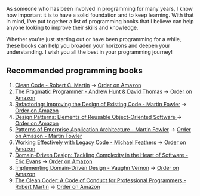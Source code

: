 As someone who has been involved in programming for many years, I know how important it is to have a solid foundation and to keep learning. With that in mind, I've put together a list of programming books that I believe can help anyone looking to improve their skills and knowledge. 

Whether you're just starting out or have been programming for a while, these books can help you broaden your horizons and deepen your understanding. I wish you all the best in your programming journey!

## Recommended programming books
1. [Clean Code - Robert C. Martin](1-clean-code.md) -> [Order on Amazon](https://www.amazon.com/dp/0132350882?&_encoding=UTF8&tag=architect011b-20&linkCode=ur2&linkId=9c101d8b9ded0b65d001bac670298715&camp=1789&creative=9325)
2. [The Pragmatic Programmer - Andrew Hunt & David Thomas](2-the-pragmatic-programmer.md) -> [Order on Amazon](https://www.amazon.com/dp/B0833FBNHV?&_encoding=UTF8&tag=architect011b-20&linkCode=ur2&linkId=dfde76611bb45b944b501ce3ac5ba37b&camp=1789&creative=9325)
3. [Refactoring: Improving the Design of Existing Code - Martin Fowler](3-refactoring-martin-fowler.md) -> [Order on Amazon](https://www.amazon.com/dp/B07LCM8RG2?&_encoding=UTF8&tag=architect011b-20&linkCode=ur2&linkId=6212fed3b9174c0a5edfc501f7071d26&camp=1789&creative=9325)
4. [Design Patterns: Elements of Reusable Object-Oriented Software ](4-design-patterns-gangs-of-four.md) -> [Order on Amazon](https://www.amazon.com/dp/0201633612?&_encoding=UTF8&tag=architect011b-20&linkCode=ur2&linkId=94d1a77c9fd50667d19e965bdfc22cf6&camp=1789&creative=9325)
5. [Patterns of Enterprise Application Architecture - Martin Fowler](5-patterns-of-enterprise-martin-fowler.md) -> [Order on Amazon - Martin Fowler](https://www.amazon.com/dp/0321127420?&_encoding=UTF8&tag=architect011b-20&linkCode=ur2&linkId=0c9cd7033ac63fda736baf4ddbfe0708&camp=1789&creative=9325)
6. [Working Effectively with Legacy Code - Michael Feathers](6-legacy-code-michael-feathers.md) -> [Order on Amazon](https://www.amazon.com/dp/0131177052?&_encoding=UTF8&tag=architect011b-20&linkCode=ur2&linkId=b4b2d1641c9bcf2a6f125e3c0e375b5c&camp=1789&creative=9325)
7. [Domain-Driven Design: Tackling Complexity in the Heart of Software - Eric Evans](7-ddd-eric-evans.md) -> [Order on Amazon](https://www.amazon.com/dp/0321125215?&_encoding=UTF8&tag=architect011b-20&linkCode=ur2&linkId=687c92383fca7db03e517806c2e605aa&camp=1789&creative=9325)
8. [Implementing Domain-Driven Design - Vaughn Vernon](8-implementing-ddd-vaughn-vernon.md) -> [Order on Amazon](https://www.amazon.com/dp/0321125215?&_encoding=UTF8&tag=architect011b-20&linkCode=ur2&linkId=60e0267eb917d629172bad88464ffea1&camp=1789&creative=9325)
9. [The Clean Coder: A Code of Conduct for Professional Programmers - Robert Martin](9-the-cleaner-coder-robert-c-martin.md) -> [Order on Amazon](https://www.amazon.com/dp/0137081073?&_encoding=UTF8&tag=architect011b-20&linkCode=ur2&linkId=43b34878e33e2b59b503430ee3073e2e&camp=1789&creative=9325)